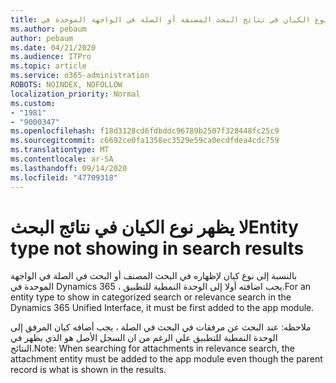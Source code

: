 ```yaml
---
title: لا يظهر نوع الكيان في نتائج البحث المصنفة أو الصلة في الواجهة الموحدة في Dynamics 365
ms.author: pebaum
author: pebaum
ms.date: 04/21/2020
ms.audience: ITPro
ms.topic: article
ms.service: o365-administration
ROBOTS: NOINDEX, NOFOLLOW
localization_priority: Normal
ms.custom:
- "1981"
- "9000347"
ms.openlocfilehash: f18d3128cd6fdbddc96789b2507f328448fc25c9
ms.sourcegitcommit: c6692ce0fa1358ec3529e59ca0ecdfdea4cdc759
ms.translationtype: MT
ms.contentlocale: ar-SA
ms.lasthandoff: 09/14/2020
ms.locfileid: "47709318"
---
```

# <a name="entity-type-not-showing-in-search-results"></a><span data-ttu-id="f8dc8-102">لا يظهر نوع الكيان في نتائج البحث</span><span class="sxs-lookup"><span data-stu-id="f8dc8-102">Entity type not showing in search results</span></span>

<span data-ttu-id="f8dc8-103">بالنسبة إلى نوع كيان لإظهاره في البحث المصنف أو البحث في الصلة في الواجهة الموحدة في Dynamics 365 ، يجب اضافته أولا إلى الوحدة النمطية للتطبيق.</span><span class="sxs-lookup"><span data-stu-id="f8dc8-103">For an entity type to show in categorized search or relevance search in the Dynamics 365 Unified Interface, it must be first added to the app module.</span></span>

<span data-ttu-id="f8dc8-104">ملاحظه: عند البحث عن مرفقات في البحث في الصلة ، يجب أضافه كيان المرفق إلى الوحدة النمطية للتطبيق علي الرغم من ان السجل الأصل هو الذي يظهر في النتائج.</span><span class="sxs-lookup"><span data-stu-id="f8dc8-104">Note: When searching for attachments in relevance search, the attachment entity must be added to the app module even though the parent record is what is shown in the results.</span></span>

